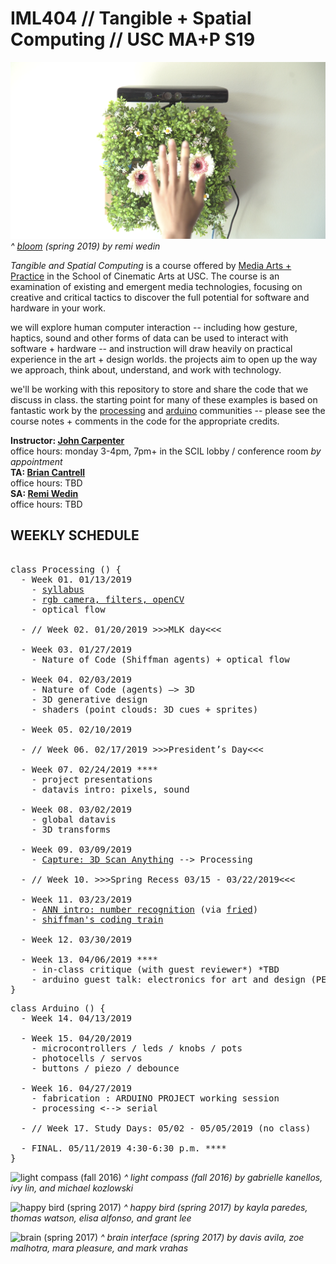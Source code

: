 # IML404 // Tangible + Spatial Computing // USC MA+P S19

![bloom (spring 2019)](https://github.com/johnbcarpenter/USC_IML404_IMAGES/blob/master/images/remi-wedin-bloom.png)
_^ [bloom](https://www.remiwedin.com/bloom) (spring 2019) by remi wedin_

_Tangible and Spatial Computing_ is a course offered by [Media Arts + Practice](https://cinema.usc.edu/imap/index.cfm) in the School of Cinematic Arts at USC.  The course is an examination of existing and emergent media technologies, focusing on creative and critical tactics to discover the full potential for software and hardware in your work.

we will explore human computer interaction -- including how gesture, haptics, sound and other forms of data can be used to interact with software + hardware -- and instruction will draw heavily on practical experience in the art + design worlds.  the projects aim to open up the way we approach, think about, understand, and work with technology.

we'll be working with this repository to store and share the code that we discuss in class. the starting point for many of these examples is based on fantastic work by the [processing](http://www.processing.org/) and [arduino](http://www.arduino.cc/) communities -- please see the course notes + comments in the code for the appropriate credits.

**Instructor: [John Carpenter](http://johnbcarpenter.com)**  
office hours: monday 3-4pm, 7pm+ in the SCIL lobby / conference room _by appointment_  
**TA: [Brian Cantrell](http://www.brianacantrell.com)**  
office hours: TBD  
**SA: [Remi Wedin](https://www.remiwedin.com)**  
office hours: TBD  

## WEEKLY SCHEDULE

<pre> 
class Processing () {
  - Week 01. 01/13/2019 <class intro // computer vision intro>
    - <a href="http://github.com/johnbcarpenter/USC_IML404/blob/master/SYLLABUS/IML404-MAP-SPRING2020.pdf">syllabus</a>
    - <a href="https://github.com/johnbcarpenter/USC_IML404/tree/master/notes_md/computer-vision.md>computer vision">rgb camera, filters, openCV</a>
    - optical flow

  - // Week 02. 01/20/2019 >>>MLK day<<<

  - Week 03. 01/27/2019 <processing: computer vision as UX>
    - Nature of Code (Shiffman agents) + optical flow

  - Week 04. 02/03/2019 <processing: 3D>
    - Nature of Code (agents) —> 3D
    - 3D generative design
    - shaders (point clouds: 3D cues + sprites)

  - Week 05. 02/10/2019 <PROCESSING PROJECT01 working session>

  - // Week 06. 02/17/2019 >>>President’s Day<<<

  - Week 07. 02/24/2019 **<PROCESSING PROJECT01 REVIEW>**
    - project presentations
    - datavis intro: pixels, sound

  - Week 08. 03/02/2019 <processing: datavis>
    - global datavis
    - 3D transforms

  - Week 09. 03/09/2019 <processing: 3D scanning>
    - <a href="https://github.com/johnbcarpenter/USC_IML404/tree/master/computer-vision2.md>kinect</a> / realsense +
      - point clouds, agents
      - OpenNI (via totovr)
    - <a href="https://apps.apple.com/ca/app/capture-3d-scan-anything/id1444183458>Capture: 3D Scan Anything</a> --> Processing

  - // Week 10. >>>Spring Recess 03/15 - 03/22/2019<<<

  - Week 11. 03/23/2019 <processing: ML>
    - <a href="https://github.com/johnbcarpenter/USC_IML404/tree/master/ARTIFICIAL_NEURAL_NETWORKS/Fried_ANN_tutorial">ANN intro: number recognition</a> (via <a href="https://medium.com/typeme/lets-code-a-neural-network-from-scratch-part-1-24f0a30d7d62">fried</a>)
    - <a href="https://teachablemachine.withgoogle.com/train>Teachable Machine 2</a> (via <a href="https://thecodingtrain.com/TeachableMachine/index.html">shiffman's coding train</a>

  - Week 12. 03/30/2019 <PROCESSING PROJECT02 working session>

  - Week 13. 04/06/2019 **<PROCESSING PROJECT02 REVIEW>**
    - in-class critique (with guest reviewer*) *TBD
    - arduino guest talk: electronics for art and design (PETE HAWKES)
}
</pre>

<pre>
class Arduino () {
  - Week 14. 04/13/2019 <arduino: intro + LED blinks>

  - Week 15. 04/20/2019 <arduino: sensors + actuators>
    - microcontrollers / leds / knobs / pots
    - photocells / servos
    - buttons / piezo / debounce

  - Week 16. 04/27/2019 <arduino, processing serial>
    - fabrication : ARDUINO PROJECT working session
    - processing <--> serial

  - // Week 17. Study Days: 05/02 - 05/05/2019 (no class)

  - FINAL. 05/11/2019 4:30-6:30 p.m. **<ARDUINO PROJECT REVIEW>**  
}
</pre> 
  
  
    
 
  
![light compass (fall 2016)](https://github.com/johnbcarpenter/USC_IML404_IMAGES/blob/master/images/light-compass-fall16.gif)
_^ light compass (fall 2016) by gabrielle kanellos, ivy lin, and michael kozlowski_

![happy bird (spring 2017)](https://github.com/johnbcarpenter/USC_IML404_IMAGES/blob/master/images/happy-bird-spring17.gif)
_^ happy bird (spring 2017) by kayla paredes, thomas watson, elisa alfonso, and grant lee_

![brain (spring 2017)](https://github.com/johnbcarpenter/USC_IML404_IMAGES/blob/master/images/brain-spring17.gif)
_^ brain interface (spring 2017) by davis avila, zoe malhotra, mara pleasure, and mark vrahas_
